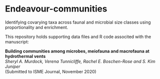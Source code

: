 # Endeavour-communities
Identifying covarying taxa across faunal and microbial size classes using proportionality and enrichment.

This repository holds supporting data files and R code associted with the manuscript:

**Building communities among microbes, meiofauna and macrofauna at hydrothermal vents**    
*Sheryl A. Murdock, Verena Tunnicliffe, Rachel E. Boschen-Rose and S. Kim Juniper*    
(Submitted to ISME Journal, November 2020)

